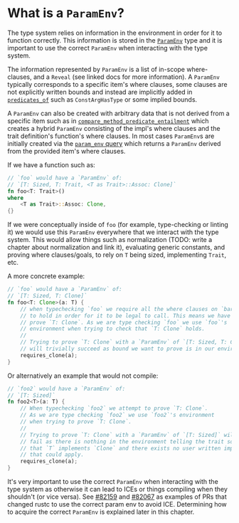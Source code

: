 
# What is a `ParamEnv`?

The type system relies on information in the environment in order for it to function correctly. This information is stored in the [`ParamEnv`][pe] type and it is important to use the correct `ParamEnv` when interacting with the type system.

The information represented by `ParamEnv` is a list of in-scope where-clauses, and a `Reveal` (see linked docs for more information). A `ParamEnv` typically corresponds to a specific item's where clauses, some clauses are not explicitly written bounds and instead are implicitly added in [`predicates_of`][predicates_of] such as `ConstArgHasType` or some implied bounds.

A `ParamEnv` can also be created with arbitrary data that is not derived from a specific item such as in [`compare_method_predicate_entailment`][method_pred_entailment] which creates a hybrid `ParamEnv` consisting of the impl's where clauses and the trait definition's function's where clauses. In most cases `ParamEnv`s are initially created via the [`param_env` query][query] which returns a `ParamEnv` derived from the provided item's where clauses.

If we have a function such as:
```rust
// `foo` would have a `ParamEnv` of:
// `[T: Sized, T: Trait, <T as Trait>::Assoc: Clone]`
fn foo<T: Trait>()
where
    <T as Trait>::Assoc: Clone,
{}
```
If we were conceptually inside of `foo` (for example, type-checking or linting it) we would use this `ParamEnv` everywhere that we interact with the type system. This would allow things such as normalization (TODO: write a chapter about normalization and link it), evaluating generic constants, and proving where clauses/goals, to rely on `T` being sized, implementing `Trait`, etc.

A more concrete example:
```rust
// `foo` would have a `ParamEnv` of:
// `[T: Sized, T: Clone]`
fn foo<T: Clone>(a: T) {
    // when typechecking `foo` we require all the where clauses on `bar`
    // to hold in order for it to be legal to call. This means we have to
    // prove `T: Clone`. As we are type checking `foo` we use `foo`'s
    // environment when trying to check that `T: Clone` holds.
    //
    // Trying to prove `T: Clone` with a `ParamEnv` of `[T: Sized, T: Clone]`
    // will trivially succeed as bound we want to prove is in our environment.
    requires_clone(a);
}
```

Or alternatively an example that would not compile:
```rust
// `foo2` would have a `ParamEnv` of:
// `[T: Sized]`
fn foo2<T>(a: T) {
    // When typechecking `foo2` we attempt to prove `T: Clone`.
    // As we are type checking `foo2` we use `foo2`'s environment
    // when trying to prove `T: Clone`.
    //
    // Trying to prove `T: Clone` with a `ParamEnv` of `[T: Sized]` will
    // fail as there is nothing in the environment telling the trait solver
    // that `T` implements `Clone` and there exists no user written impl
    // that could apply.
    requires_clone(a);
}
```

It's very important to use the correct `ParamEnv` when interacting with the type system as otherwise it can lead to ICEs or things compiling when they shouldn't (or vice versa). See [#82159](https://github.com/rust-lang/rust/pull/82159) and [#82067](https://github.com/rust-lang/rust/pull/82067) as examples of PRs that changed rustc to use the correct param env to avoid ICE. Determining how to acquire the correct `ParamEnv` is explained later in this chapter.

[predicates_of]: https://doc.rust-lang.org/nightly/nightly-rustc/rustc_hir_analysis/collect/predicates_of/fn.predicates_of.html
[method_pred_entailment]: https://doc.rust-lang.org/nightly/nightly-rustc/rustc_hir_analysis/check/compare_impl_item/fn.compare_method_predicate_entailment.html
[pe]: https://doc.rust-lang.org/nightly/nightly-rustc/rustc_middle/ty/struct.ParamEnv.html
[query]: https://doc.rust-lang.org/nightly/nightly-rustc/rustc_middle/ty/context/struct.TyCtxt.html#method.param_env

